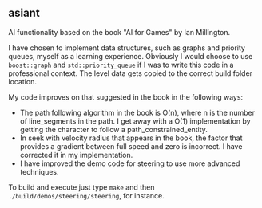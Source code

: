 ## asiant

AI functionality based on the book "AI for Games" by Ian Millington.

I have chosen to implement data structures, such as graphs and priority queues, myself as a learning experience. Obviously I would choose to use `boost::graph` and `std::priority_queue` if I was to write this code in a professional context. The level data gets copied to the correct build folder location.

My code improves on that suggested in the book in the following ways:
- The path following algorithm in the book is O(n), where n is the number of line_segments in the path.  I get away with a O(1) implementation by getting the character to follow a path_constrained_entity.
- In seek with velocity radius that appears in the book, the factor that provides a gradient between full speed and zero is incorrect. I have corrected it in my implementation. 
- I have improved the demo code for steering to use more advanced techniques. 

To build and execute just type `make` and then `./build/demos/steering/steering`, for instance.
